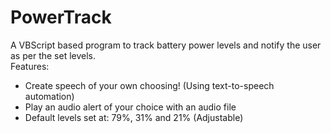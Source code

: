 # PowerTrack
A VBScript based program to track battery power levels and notify the user as per the set levels.\
Features:
- Create speech of your own choosing! (Using text-to-speech automation)
- Play an audio alert of your choice with an audio file
- Default levels set at: 79%, 31% and 21% (Adjustable)

